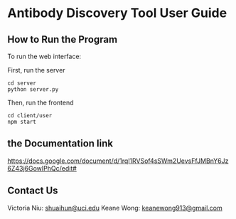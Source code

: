 # Antibody Discovery Tool User Guide

## How to Run the Program
To run the web interface:

First, run the server

```
cd server
python server.py
```

Then, run the frontend

```
cd client/user
npm start
```

## the Documentation link

https://docs.google.com/document/d/1rql1RVSof4sSWm2UevsFfJMBnY6Jz6Z43j6GowIPhQc/edit#

## Contact Us

Victoria Niu: shuaihun@uci.edu
Keane Wong: keanewong913@gmail.com